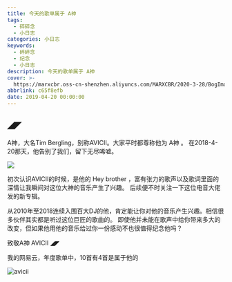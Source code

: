 ```yaml
---
title: 今天的歌单属于 A神
tags:
  - 碎碎念
  - 小日志
categories: 小日志
keywords:
  - 碎碎念
  - 纪念
  - 小日志
description: 今天的歌单属于 A神
cover: >-
  https://marxcbr.oss-cn-shenzhen.aliyuncs.com/MARXCBR/2020-3-28/BogImages/1585380041932.png
abbrlink: c65f8efb
date: 2019-04-20 00:00:00
---
```


## ◢◤

A神，大名Tim Bergling，别称AVICII。大家平时都尊称他为 A神 。
在2018-4-20那天，他告别了我们，留下无尽唏嘘。

![](https://marxcbr.oss-cn-shenzhen.aliyuncs.com/MARXCBR/2019-4-20/今天的歌单是属于“A神”的/1555761528698.png)

初次认识AVICII的时候，是他的 Hey brother ，富有张力的歌声以及歌词里面的深情让我瞬间对这位大神的音乐产生了兴趣。
后续便不时关注一下这位电音大佬发的新专辑。

从2010年至2018连续入围百大DJ的他，肯定能让你对他的音乐产生兴趣。相信很多伙伴其实都是听过这位巨匠的歌曲的。
即使他并未能在歌声中给你带来多大的改变，但如果他用他的音乐给过你一份感动不也很值得纪念他吗？

致敬A神 AVICII ◢◤


我的网易云，年度歌单中，10首有4首是属于他的

![avicii](https://marxcbr.oss-cn-shenzhen.aliyuncs.com/MARXCBR/2020-3-28/BogImages/1585380041932.png)